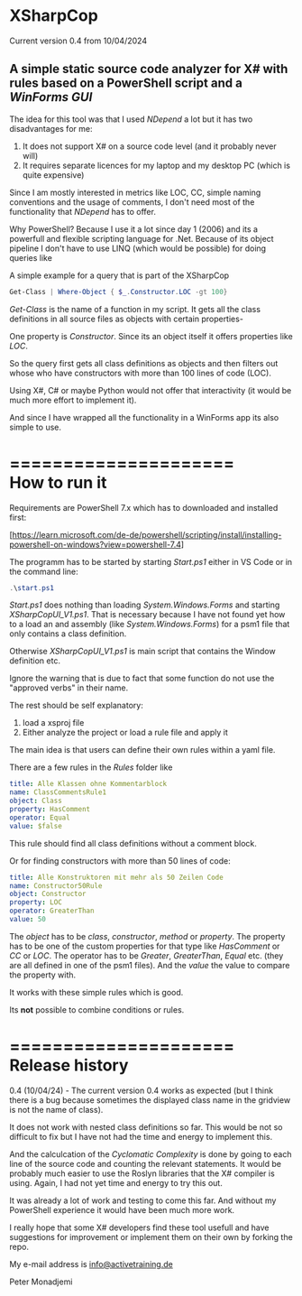 # XSharpCop

Current version 0.4 from 10/04/2024

## A simple static source code analyzer for X# with rules based on a PowerShell script and a _WinForms GUI_

The idea for this tool was that I used _NDepend_ a lot but it has two disadvantages for me:

1. It does not support X# on a source code level (and it probably never will)
2. It requires separate licences for my laptop and my desktop PC (which is quite expensive)

Since I am mostly interested in metrics like LOC, CC, simple naming conventions and the usage of comments, I don't need most of the functionality that _NDepend_ has to offer.

Why PowerShell? Because I use it a lot since day 1 (2006) and its a powerfull and flexible scripting language for .Net. Because of its object pipeline I don't have to use LINQ (which would be possible) for doing queries like

A simple example for a query that is part of the XSharpCop

```PowerShell
Get-Class | Where-Object { $_.Constructor.LOC -gt 100}
```

_Get-Class_ is the name of a function in my script. It gets all the class definitions in all source files as objects with certain properties-

One property is _Constructor_. Since its an object itself it offers properties like _LOC_.

So the query first gets all class definitions as objects and then filters out whose who have constructors with more than 100 lines of code (LOC).

Using X#, C# or maybe Python would not offer that interactivity (it would be much more effort to implement it).

And since I have wrapped all the functionality in a WinForms app its also simple to use.

=====================  
How to run it  
=====================  

Requirements are PowerShell 7.x which has to downloaded and installed first:

[https://learn.microsoft.com/de-de/powershell/scripting/install/installing-powershell-on-windows?view=powershell-7.4]

The programm has to be started by starting _Start.ps1_ either in VS Code or in the command line:

```PowerShell
.\start.ps1
```

_Start.ps1_ does nothing than loading _System.Windows.Forms_ and starting _XSharpCopUI_V1.ps1_. That is necessary because I have not found yet how to a load an and assembly (like _System.Windows.Forms_) for a psm1 file that only contains a class definition.

Otherwise _XSharpCopUI_V1.ps1_ is main script that contains the Window definition etc.

Ignore the warning that is due to fact that some function do not use the "approved verbs" in their name.

The rest should be self explanatory:

1. load a xsproj file
2. Either analyze the project or load a rule file and apply it

The main idea is that users can define their own rules within a yaml file.

There are a few rules in the _Rules_ folder like

```yaml
title: Alle Klassen ohne Kommentarblock
name: ClassCommentsRule1
object: Class
property: HasComment
operator: Equal
value: $false
```

This rule should find all class definitions without a comment block.

Or for finding constructors with more than 50 lines of code:

```yaml
title: Alle Konstruktoren mit mehr als 50 Zeilen Code
name: Constructor50Rule
object: Constructor
property: LOC
operator: GreaterThan
value: 50
```

The _object_ has to be _class_, _constructor_, _method_ or _property_. The property has to be one of the custom properties for that type like _HasComment_ or _CC_ or _LOC_. The operator has to be _Greater_, _GreaterThan_, _Equal_ etc. (they are all defined in one of the psm1 files). And the _value_ the value to compare the property with.

It works with these simple rules which is good.

Its **not** possible to combine conditions or rules.

=====================  
Release history  
=====================  

0.4 (10/04/24) - The current version 0.4 works as expected (but I think there is a bug because sometimes the displayed class name in the gridview is not the name of class).

It does not work with nested class definitions so far. This would be not so difficult to fix but I have not had the time and energy to implement this.

And the calculcation of the _Cyclomatic Complexity_ is done by going to each line of the source code and counting the relevant statements. It would be probably much easier to use the Roslyn libraries that the X# compiler is using. Again, I had not yet time and energy to try this out.

It was already a lot of work and testing to come this far. And without my PowerShell experience it would have been much more work.

I really hope that some X# developers find these tool usefull and have suggestions for improvement or implement them on their own by forking the repo.

My e-mail address is info@activetraining.de

Peter Monadjemi

